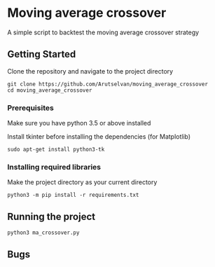 # Moving average crossover
A simple script to backtest the moving average crossover strategy

## Getting Started

Clone the repository and navigate to the project directory

```
git clone https://github.com/Arutselvan/moving_average_crossover
cd moving_average_crossover
```

### Prerequisites

Make sure you have python 3.5 or above installed

Install tkinter before installing the dependencies (for Matplotlib)

```
sudo apt-get install python3-tk
```

### Installing required libraries

Make the project directory as your current directory

```
python3 -m pip install -r requirements.txt
```

## Running the project

```
python3 ma_crossover.py
```

## Bugs